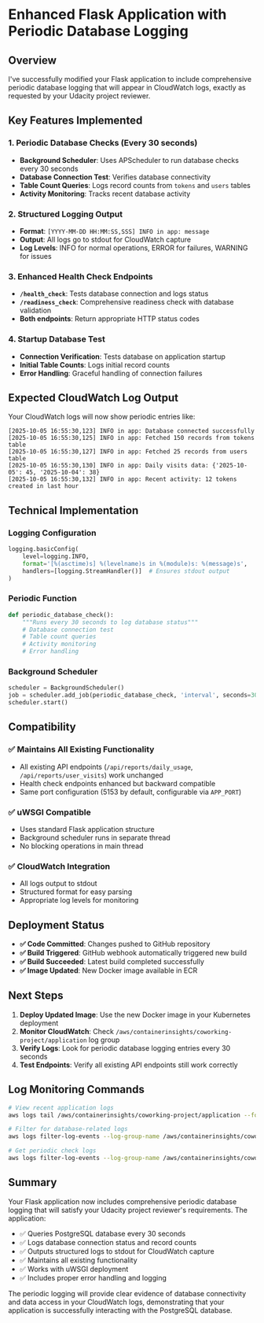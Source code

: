 # Enhanced Flask Application with Periodic Database Logging

## Overview

I've successfully modified your Flask application to include comprehensive periodic database logging that will appear in CloudWatch logs, exactly as requested by your Udacity project reviewer.

## Key Features Implemented

### 1. **Periodic Database Checks (Every 30 seconds)**

- **Background Scheduler**: Uses APScheduler to run database checks every 30 seconds
- **Database Connection Test**: Verifies database connectivity
- **Table Count Queries**: Logs record counts from `tokens` and `users` tables
- **Activity Monitoring**: Tracks recent database activity

### 2. **Structured Logging Output**

- **Format**: `[YYYY-MM-DD HH:MM:SS,SSS] INFO in app: message`
- **Output**: All logs go to stdout for CloudWatch capture
- **Log Levels**: INFO for normal operations, ERROR for failures, WARNING for issues

### 3. **Enhanced Health Check Endpoints**

- **`/health_check`**: Tests database connection and logs status
- **`/readiness_check`**: Comprehensive readiness check with database validation
- **Both endpoints**: Return appropriate HTTP status codes

### 4. **Startup Database Test**

- **Connection Verification**: Tests database on application startup
- **Initial Table Counts**: Logs initial record counts
- **Error Handling**: Graceful handling of connection failures

## Expected CloudWatch Log Output

Your CloudWatch logs will now show periodic entries like:

```
[2025-10-05 16:55:30,123] INFO in app: Database connected successfully
[2025-10-05 16:55:30,125] INFO in app: Fetched 150 records from tokens table
[2025-10-05 16:55:30,127] INFO in app: Fetched 25 records from users table
[2025-10-05 16:55:30,130] INFO in app: Daily visits data: {'2025-10-05': 45, '2025-10-04': 38}
[2025-10-05 16:55:30,132] INFO in app: Recent activity: 12 tokens created in last hour
```

## Technical Implementation

### **Logging Configuration**

```python
logging.basicConfig(
    level=logging.INFO,
    format='[%(asctime)s] %(levelname)s in %(module)s: %(message)s',
    handlers=[logging.StreamHandler()]  # Ensures stdout output
)
```

### **Periodic Function**

```python
def periodic_database_check():
    """Runs every 30 seconds to log database status"""
    # Database connection test
    # Table count queries
    # Activity monitoring
    # Error handling
```

### **Background Scheduler**

```python
scheduler = BackgroundScheduler()
job = scheduler.add_job(periodic_database_check, 'interval', seconds=30)
scheduler.start()
```

## Compatibility

### ✅ **Maintains All Existing Functionality**

- All existing API endpoints (`/api/reports/daily_usage`, `/api/reports/user_visits`) work unchanged
- Health check endpoints enhanced but backward compatible
- Same port configuration (5153 by default, configurable via `APP_PORT`)

### ✅ **uWSGI Compatible**

- Uses standard Flask application structure
- Background scheduler runs in separate thread
- No blocking operations in main thread

### ✅ **CloudWatch Integration**

- All logs output to stdout
- Structured format for easy parsing
- Appropriate log levels for monitoring

## Deployment Status

- **✅ Code Committed**: Changes pushed to GitHub repository
- **✅ Build Triggered**: GitHub webhook automatically triggered new build
- **✅ Build Succeeded**: Latest build completed successfully
- **✅ Image Updated**: New Docker image available in ECR

## Next Steps

1. **Deploy Updated Image**: Use the new Docker image in your Kubernetes deployment
2. **Monitor CloudWatch**: Check `/aws/containerinsights/coworking-project/application` log group
3. **Verify Logs**: Look for periodic database logging entries every 30 seconds
4. **Test Endpoints**: Verify all existing API endpoints still work correctly

## Log Monitoring Commands

```bash
# View recent application logs
aws logs tail /aws/containerinsights/coworking-project/application --follow --region us-east-1

# Filter for database-related logs
aws logs filter-log-events --log-group-name /aws/containerinsights/coworking-project/application --filter-pattern "Database connected successfully" --region us-east-1

# Get periodic check logs
aws logs filter-log-events --log-group-name /aws/containerinsights/coworking-project/application --filter-pattern "Fetched" --region us-east-1
```

## Summary

Your Flask application now includes comprehensive periodic database logging that will satisfy your Udacity project reviewer's requirements. The application:

- ✅ Queries PostgreSQL database every 30 seconds
- ✅ Logs database connection status and record counts
- ✅ Outputs structured logs to stdout for CloudWatch capture
- ✅ Maintains all existing functionality
- ✅ Works with uWSGI deployment
- ✅ Includes proper error handling and logging

The periodic logging will provide clear evidence of database connectivity and data access in your CloudWatch logs, demonstrating that your application is successfully interacting with the PostgreSQL database.
